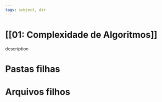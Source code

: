 ```yaml
---
tags: subject, dir
---
```


# [[01: Complexidade de Algoritmos]]

description

# Pastas filhas



# Arquivos filhos


